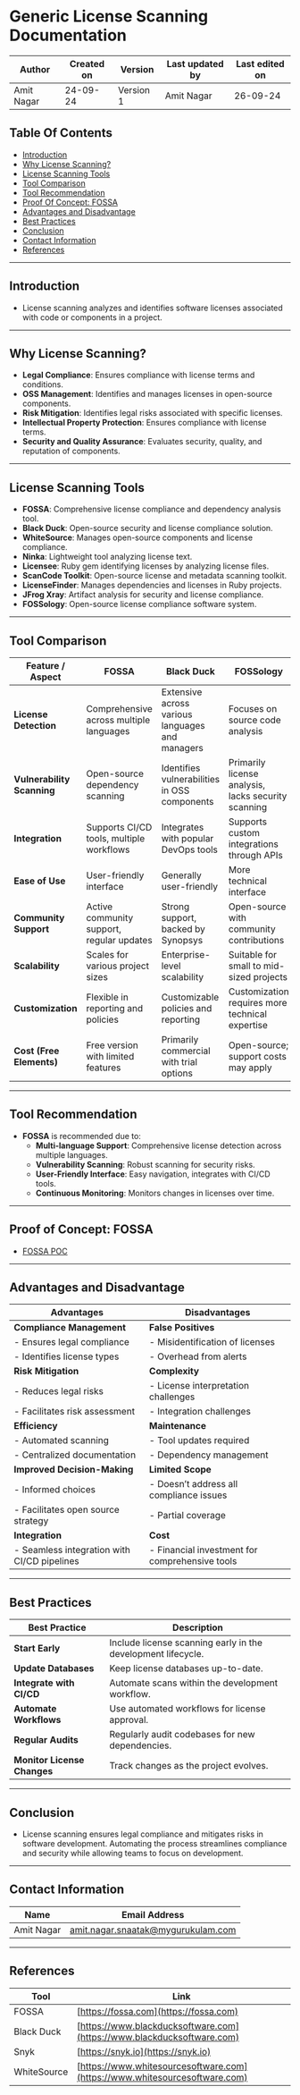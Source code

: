 # Generic License Scanning Documentation

| Author      | Created on | Version   | Last updated by | Last edited on |
|-------------|------------|-----------|-----------------|----------------|
| Amit Nagar  | 24-09-24   | Version 1 | Amit Nagar      | 26-09-24       |

## Table Of Contents
- [Introduction](#introduction)
- [Why License Scanning?](#why-license-scanning)
- [License Scanning Tools](#license-scanning-tools)
- [Tool Comparison](#tool-comparison)
- [Tool Recommendation](#tool-recommendation)
- [Proof Of Concept: FOSSA](#proof-of-concept-fossa)
- [Advantages and Disadvantage](#advantages)
- [Best Practices](#best-practices)
- [Conclusion](#conclusion)
- [Contact Information](#contact-information)
- [References](#references)

---

## Introduction
- License scanning analyzes and identifies software licenses associated with code or components in a project.

---

## Why License Scanning?
- **Legal Compliance**: Ensures compliance with license terms and conditions.
- **OSS Management**: Identifies and manages licenses in open-source components.
- **Risk Mitigation**: Identifies legal risks associated with specific licenses.
- **Intellectual Property Protection**: Ensures compliance with license terms.
- **Security and Quality Assurance**: Evaluates security, quality, and reputation of components.

---

## License Scanning Tools
- **FOSSA**: Comprehensive license compliance and dependency analysis tool.
- **Black Duck**: Open-source security and license compliance solution.
- **WhiteSource**: Manages open-source components and license compliance.
- **Ninka**: Lightweight tool analyzing license text.
- **Licensee**: Ruby gem identifying licenses by analyzing license files.
- **ScanCode Toolkit**: Open-source license and metadata scanning toolkit.
- **LicenseFinder**: Manages dependencies and licenses in Ruby projects.
- **JFrog Xray**: Artifact analysis for security and license compliance.
- **FOSSology**: Open-source license compliance software system.

---

## Tool Comparison

| Feature / Aspect          | FOSSA                                             | Black Duck                                          | FOSSology                                          |
|---------------------------|---------------------------------------------------|----------------------------------------------------|---------------------------------------------------|
| **License Detection**     | Comprehensive across multiple languages           | Extensive across various languages and managers    | Focuses on source code analysis                    |
| **Vulnerability Scanning**| Open-source dependency scanning                    | Identifies vulnerabilities in OSS components       | Primarily license analysis, lacks security scanning|
| **Integration**           | Supports CI/CD tools, multiple workflows          | Integrates with popular DevOps tools               | Supports custom integrations through APIs         |
| **Ease of Use**           | User-friendly interface                           | Generally user-friendly                            | More technical interface                           |
| **Community Support**     | Active community support, regular updates         | Strong support, backed by Synopsys                 | Open-source with community contributions          |
| **Scalability**           | Scales for various project sizes                  | Enterprise-level scalability                       | Suitable for small to mid-sized projects          |
| **Customization**         | Flexible in reporting and policies                | Customizable policies and reporting                | Customization requires more technical expertise   |
| **Cost (Free Elements)**  | Free version with limited features                | Primarily commercial with trial options           | Open-source; support costs may apply              |

---

## Tool Recommendation
- **FOSSA** is recommended due to:
  - **Multi-language Support**: Comprehensive license detection across multiple languages.
  - **Vulnerability Scanning**: Robust scanning for security risks.
  - **User-Friendly Interface**: Easy navigation, integrates with CI/CD tools.
  - **Continuous Monitoring**: Monitors changes in licenses over time.

---

## Proof of Concept: FOSSA
- [FOSSA POC](https://github.com/mygurukulam-p10/Documention/blob/main/Application%20CI%20Design/Generic%20CI%20operation/License%20Scanning/%20License%20Scanning%20POC%20/Readme.md#contact-information)

---
## Advantages and Disadvantage
| **Advantages**                                      | **Disadvantages**                                   |
|-----------------------------------------------------|----------------------------------------------------|
| **Compliance Management**                            | **False Positives**                                |
| - Ensures legal compliance                           | - Misidentification of licenses                    |
| - Identifies license types                           | - Overhead from alerts                             |
| **Risk Mitigation**                                 | **Complexity**                                     |
| - Reduces legal risks                               | - License interpretation challenges                 |
| - Facilitates risk assessment                        | - Integration challenges                            |
| **Efficiency**                                      | **Maintenance**                                    |
| - Automated scanning                                | - Tool updates required                            |
| - Centralized documentation                          | - Dependency management                             |
| **Improved Decision-Making**                         | **Limited Scope**                                  |
| - Informed choices                                  | - Doesn’t address all compliance issues            |
| - Facilitates open source strategy                   | - Partial coverage                                 |
| **Integration**                                     | **Cost**                                           |
| - Seamless integration with CI/CD pipelines          | - Financial investment for comprehensive tools     |


---

## Best Practices

| **Best Practice**           | **Description**                                                                       |
|-----------------------------|---------------------------------------------------------------------------------------|
| **Start Early**             | Include license scanning early in the development lifecycle.                          |
| **Update Databases**        | Keep license databases up-to-date.                                                    |
| **Integrate with CI/CD**     | Automate scans within the development workflow.                                       |
| **Automate Workflows**      | Use automated workflows for license approval.                                         |
| **Regular Audits**          | Regularly audit codebases for new dependencies.                                       |
| **Monitor License Changes** | Track changes as the project evolves.                                                 |

---

## Conclusion
- License scanning ensures legal compliance and mitigates risks in software development. Automating the process streamlines compliance and security while allowing teams to focus on development.

---

## Contact Information

| Name       | Email Address                                    |
|------------|--------------------------------------------------|
| Amit Nagar | [amit.nagar.snaatak@mygurukulam.com](mailto:amit.nagar.snaatak@mygurukulam.com) |

---

## References

| Tool        | Link                                                                   |
|-------------|------------------------------------------------------------------------|
| FOSSA       | [https://fossa.com](https://fossa.com)                                 |
| Black Duck  | [https://www.blackducksoftware.com](https://www.blackducksoftware.com) |
| Snyk        | [https://snyk.io](https://snyk.io)                                     |
| WhiteSource | [https://www.whitesourcesoftware.com](https://www.whitesourcesoftware.com) |

